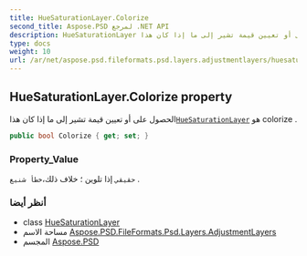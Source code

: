 ```yaml
---
title: HueSaturationLayer.Colorize
second_title: Aspose.PSD لمرجع .NET API
description: HueSaturationLayer ملكية. الحصول على أو تعيين قيمة تشير إلى ما إذا كان هذاHueSaturationLayer هو colorize .
type: docs
weight: 10
url: /ar/net/aspose.psd.fileformats.psd.layers.adjustmentlayers/huesaturationlayer/colorize/
---
```

## HueSaturationLayer.Colorize property

الحصول على أو تعيين قيمة تشير إلى ما إذا كان هذا[`HueSaturationLayer`](../) هو colorize .

```csharp
public bool Colorize { get; set; }
```

### Property_Value

`حقيقي` إذا تلوين ؛ خلاف ذلك،`خطأ شنيع` .

### أنظر أيضا

* class [HueSaturationLayer](../)
* مساحة الاسم [Aspose.PSD.FileFormats.Psd.Layers.AdjustmentLayers](../../huesaturationlayer/)
* المجسم [Aspose.PSD](../../../)


